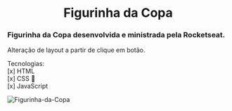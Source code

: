 <h1 align="center">Figurinha da Copa</h1>

### Figurinha da Copa desenvolvida e ministrada pela Rocketseat.

Alteração de layout a partir de clique em botão.

Tecnologias:<br>
[x] HTML<br>
[x] CSS 🎨<br>
[x] JavaScript

![Figurinha-da-Copa](https://user-images.githubusercontent.com/109834277/198755139-37b335ac-3b45-47ca-8f14-8cb350f82deb.png)
